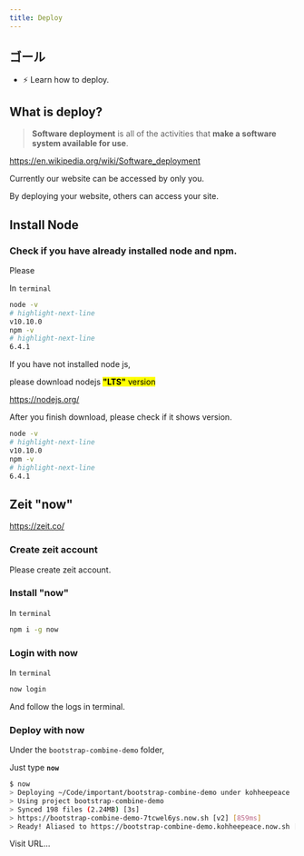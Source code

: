 ```yaml
---
title: Deploy
---
```


## ゴール
- ⚡ Learn how to deploy.

## What is deploy?
> **Software deployment** is all of the activities that **make a software system available for use**.

https://en.wikipedia.org/wiki/Software_deployment

Currently our website can be accessed by only you.

By deploying your website, others can access your site.


## Install Node

### Check if you have already installed node and npm.

Please

In `terminal`
```sh
node -v
# highlight-next-line
v10.10.0
npm -v
# highlight-next-line
6.4.1
```

If you have not installed node js,

please download nodejs <mark>**"LTS"** version</mark>

https://nodejs.org/


After you finish download, please check if it shows version.

```sh
node -v
# highlight-next-line
v10.10.0
npm -v
# highlight-next-line
6.4.1
```

## Zeit "now"
https://zeit.co/

### Create zeit account
Please create zeit account.

### Install "now"

In `terminal`
```sh
npm i -g now
```


### Login with now
In `terminal`

```sh
now login
```

And follow the logs in terminal.

### Deploy with now

Under the `bootstrap-combine-demo` folder,

Just type **`now`**

```sh title="terminal"
$ now
> Deploying ~/Code/important/bootstrap-combine-demo under kohheepeace
> Using project bootstrap-combine-demo
> Synced 198 files (2.24MB) [3s]
> https://bootstrap-combine-demo-7tcwel6ys.now.sh [v2] [859ms]
> Ready! Aliased to https://bootstrap-combine-demo.kohheepeace.now.sh [in clipboard] [5s]
```

Visit URL...
